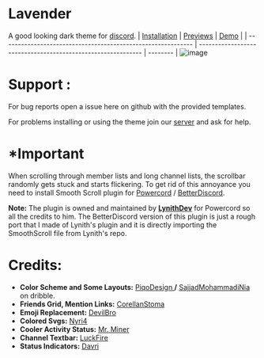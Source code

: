 # Lavender

A good looking dark theme for [discord](https://discord.com/).
| [Installation](https://github.com/Lavender-Discord/Lavender/blob/main/.github/installation.md) | [Previews](https://github.com/Lavender-Discord/Lavender/blob/main/.github/previews.md) | [Demo](https://gibbu.github.io/ThemePreview/?file=https://cdn.jsdelivr.net/gh/Lavender-Discord/Lavender/lavender.theme.css) |
| ------------------------------------------------------------ | ------------------------------------------------------------ | -------- |
![image](https://user-images.githubusercontent.com/85663797/181772121-070259e6-fce8-4629-a02f-1b9e1e688698.png)

# Support :

For bug reports open a issue here on github with the provided templates.

For problems installing or using the theme join our [server](https://discord.gg/B9TK7nqRE4) and ask for help.

# *Important

When scrolling through member lists and long channel lists, the scrollbar randomly gets stuck and starts flickering. To get rid of this annoyance you need to install Smooth Scroll plugin for [Powercord](https://github.com/LynithDev/SmoothScrollPowerCord) / [BetterDiscord](https://github.com/Lavender-Discord/Lavender/releases/latest/download/smoothscrollBD.plugin.js).

**Note:** The plugin is owned and maintained by **[LynithDev](https://github.com/LynithDev)** for Powercord so all the credits to him. The BetterDiscord version of this plugin is just a rough port that I made of Lynith's plugin and it is directly importing the SmoothScroll file from Lynith's repo.

# Credits:

- **Color Scheme and Some Layouts:** [PiqoDesign ](https://dribbble.com/Piqodesign)**/** [SajjadMohammadiNia](https://dribbble.com/SajjadMohammadiNia) on dribble.
- **Friends Grid, Mention Links:** [CorellanStoma](https://github.com/CorellanStoma/)
- **Emoji Replacement:** [DevilBro](https://github.com/mwittrien/)
- **Colored Svgs:** [Nyri4](https://github.com/NYRI4/)
- **Cooler Activity Status:** [Mr. Miner](https://github.com/mr-miner1/)
- **Channel Textbar:** [LuckFire](https://github.com/Discord-Theme-Addons/bubble-bar)
- **Status Indicators:** [Davri](https://github.com/Davr1)
